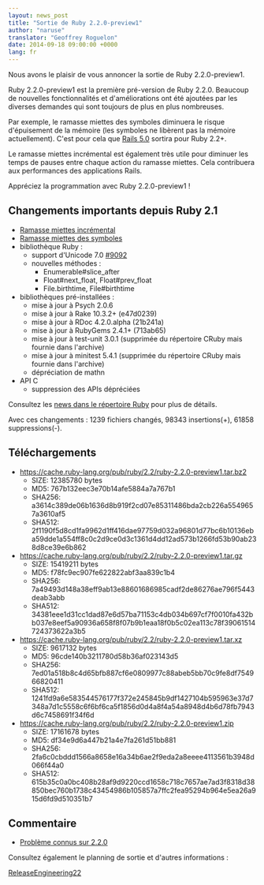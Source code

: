 ```yaml
---
layout: news_post
title: "Sortie de Ruby 2.2.0-preview1"
author: "naruse"
translator: "Geoffrey Roguelon"
date: 2014-09-18 09:00:00 +0000
lang: fr
---
```


Nous avons le plaisir de vous annoncer la sortie de Ruby 2.2.0-preview1.

Ruby 2.2.0-preview1 est la première pré-version de Ruby 2.2.0.
Beaucoup de nouvelles fonctionnalités et d'améliorations ont été ajoutées par
les diverses demandes qui sont toujours de plus en plus nombreuses.

Par exemple, le ramasse miettes des symboles diminuera le risque d'épuisement de
la mémoire (les symboles ne libèrent pas la mémoire actuellement).
C'est pour cela que [Rails 5.0](http://weblog.rubyonrails.org/2014/8/20/Rails-4-2-beta1/)
sortira pour Ruby 2.2+.

Le ramasse miettes incrémental est également très utile pour diminuer les temps
de pauses entre chaque action du ramasse miettes.
Cela contribuera aux performances des applications Rails.

Appréciez la programmation avec Ruby 2.2.0-preview1 !

## Changements importants depuis Ruby 2.1

* [Ramasse miettes incrémental](https://bugs.ruby-lang.org/issues/10137)
* [Ramasse miettes des symboles](https://bugs.ruby-lang.org/issues/9634)
* bibliothèque Ruby :
  * support d'Unicode 7.0 [#9092](https://bugs.ruby-lang.org/issues/9092)
  * nouvelles méthodes :
    * Enumerable#slice_after
    * Float#next_float, Float#prev_float
    * File.birthtime, File#birthtime
* bibliothèques pré-installées :
  * mise à jour à Psych 2.0.6
  * mise à jour à Rake 10.3.2+ (e47d0239)
  * mise à jour à RDoc 4.2.0.alpha (21b241a)
  * mise à jour à RubyGems 2.4.1+ (713ab65)
  * mise à jour à test-unit 3.0.1 (supprimée du répertoire CRuby mais fournie dans l'archive)
  * mise à jour à minitest 5.4.1 (supprimée du répertoire CRuby mais fournie dans l'archive)
  * dépréciation de mathn
* API C
  * suppression des APIs dépréciées

Consultez les [news dans le répertoire Ruby](https://github.com/ruby/ruby/blob/v2_2_0_preview1/NEWS)
pour plus de détails.

Avec ces changements : 1239 fichiers changés, 98343 insertions(+), 61858 suppressions(-).

## Téléchargements

* <https://cache.ruby-lang.org/pub/ruby/2.2/ruby-2.2.0-preview1.tar.bz2>
  * SIZE:   12385780 bytes
  * MD5:    767b132eec3e70b14afe5884a7a767b1
  * SHA256: a3614c389de06b1636d8b919f2cd07e85311486bda2cb226a5549657a3610af5
  * SHA512: 2f1190f5d8cd1fa9962d1ff416dae97759d032a96801d77bc6b10136eba59dde1a554ff8c0c2d9ce0d3c1361d4dd12ad573b1266fd53b90ab238d8ce39e6b862
* <https://cache.ruby-lang.org/pub/ruby/2.2/ruby-2.2.0-preview1.tar.gz>
  * SIZE:   15419211 bytes
  * MD5:    f78fc9ec907fe622822abf3aa839c1b4
  * SHA256: 7a49493d148a38eff9ab13e88601686985cadf2de86276ae796f5443deab3abb
  * SHA512: 34381eee1d31cc1dad87e6d57ba71153c4db034b697cf7f0010fa432bb037e8eef5a90936a658f8f07b9b1eaa18f0b5c02ea113c78f39061514724373622a3b5
* <https://cache.ruby-lang.org/pub/ruby/2.2/ruby-2.2.0-preview1.tar.xz>
  * SIZE:   9617132 bytes
  * MD5:    96cde140b3211780d58b36af023143d5
  * SHA256: 7ed01a518b8c4d65bfb887cf6e0809977c88abeb5bb70c9fe8df754966820411
  * SHA512: 1241fd9a6e583544576177f372e245845b9df1427104b595963e37d7348a7d1c5558c6f6bf6ca5f1856d0d4a8f4a54a8948d4b6d78fb7943d6c7458691f34f6d
* <https://cache.ruby-lang.org/pub/ruby/2.2/ruby-2.2.0-preview1.zip>
  * SIZE:   17161678 bytes
  * MD5:    df34e9d6a447b21a4e7fa261d51bb881
  * SHA256: 2fa6c0cbddd1566a8658e16a34b6ae2f9eda2a8eeee4113561b3948d066f44a0
  * SHA512: 615b35c0a0bc408b28af9d9220ccd1658c718c7657ae7ad3f8318d38850bec760b1738c43454986b105857a7ffc2fea95294b964e5ea26a915d6fd9d510351b7

## Commentaire

* [Problème connus sur 2.2.0](https://bugs.ruby-lang.org/projects/ruby-trunk/issues?query_id=115)

Consultez également le planning de sortie et d'autres informations :

[ReleaseEngineering22](https://bugs.ruby-lang.org/projects/ruby-master/wiki/ReleaseEngineering22)
